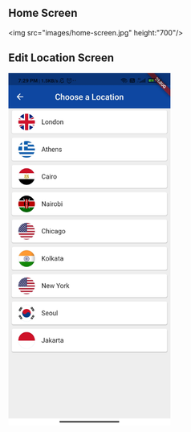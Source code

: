 ## Home Screen

<img src="images/home-screen.jpg" height:"700"/>

## Edit Location Screen

<img src="images/choose-location-screen.jpg" height="700"/>

